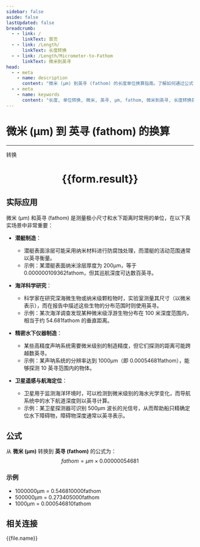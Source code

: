 ```yaml
---
sidebar: false
aside: false
lastUpdated: false
breadcrumb:
  - - link: /
      linkText: 首页
  - - link: /Length/
      linkText: 长度转换
  - - link: /Length/Micrometer-to-Fathom
      linkText: 微米到英寻
head:
  - - meta
    - name: description
      content: "微米 (μm) 到英寻 (fathom) 的长度单位换算指南。了解如何通过公式 fathom = μm × 0.00000054681 转换为英寻。"
  - - meta
    - name: keywords
      content: "长度, 单位转换, 微米, 英寻, μm, fathom, 微米到英寻, 长度转换指南"
---
```

# 微米 (μm) 到 英寻 (fathom) 的换算
---
<script setup>
import { onMounted, reactive, inject, ref } from 'vue'
import { NButton, NForm, NFormItem, NInput, NInputNumber, NSelect, NCard, useMessage,NGrid ,NGi } from 'naive-ui'
import { defineClientComponent } from 'vitepress'
import { Length } from '../../files';

const convert = inject('convert')

const form = reactive({
  number: null,
  result: '',
})

const convertHandler = () => {
  if (form.number !== null && !isNaN(form.number)) {
    const convertedValue = parseFloat(form.number) * 0.00000054681
    form.result = `${form.number}μm = ${convertedValue.toFixed(9)}fathom`
  } else {
    form.result = '请输入有效的数值。'
  }
}
</script>

<n-form size="large" :model="form">
  <n-form-item label="微米 (μm)">
    <n-input-number v-model:value="form.number" placeholder="输入微米" style="width: 100%" />
  </n-form-item>
  <n-form-item>
    <n-button type="primary" @click="convertHandler" block>转换</n-button>
  </n-form-item>
</n-form>

<n-card  embedded :bordered="false" hoverable>
  <div  style="text-align:center">
    <h1>{{form.result}}</h1>
  </div>
</n-card>

## 实际应用

微米 (μm) 和英寻 (fathom) 是测量极小尺寸和水下距离时常用的单位，在以下真实场景中非常重要：

- **潜艇制造**：
  - 潜艇表面涂层可能采用纳米材料进行防腐蚀处理，而潜艇的活动范围通常以英寻衡量。
  - 示例：某潜艇表面纳米涂层厚度为 200μm，等于 0.000000109362fathom，但其巡航深度可达数百英寻。

- **海洋科学研究**：
  - 科学家在研究深海微生物或纳米级颗粒物时，实验室测量其尺寸（以微米表示），而在报告中描述这些生物的分布范围时则使用英寻。
  - 示例：某次海洋调查发现某种微米级浮游生物分布在 100 米深度范围内，相当于约 54.681fathom 的垂直距离。

- **精密水下仪器制造**：
  - 某些高精度声呐系统需要微米级别的制造精度，但它们探测的距离可能跨越数英寻。
  - 示例：某声呐系统的分辨率达到 1000μm（即 0.00054681fathom），能够探测 10 英寻范围内的物体。

- **卫星遥感与航海定位**：
  - 卫星用于监测海洋环境时，可以检测到微米级别的海水光学变化，而导航系统中的水下航道深度则以英寻计算。
  - 示例：某卫星探测器可识别 500μm 波长的光信号，从而帮助船只精确定位水下障碍物，障碍物深度通常以英寻表示。

## 公式

从 **微米 (μm)** 转换到 **英寻 (fathom)** 的公式为：
$$ fathom = μm \times 0.00000054681 $$

### 示例
- 1000000μm = 0.546810000fathom
- 500000μm = 0.273405000fathom
- 1000μm = 0.000546810fathom

## 相关连接
<n-grid x-gap="12" :cols="4">
  <n-gi v-for="(file, index) in Length" :key="index">
    <n-button
      text
      tag="a"
      :href="file.path"
      type="primary"
    >
      {{file.name}}
    </n-button>
  </n-gi>
</n-grid>